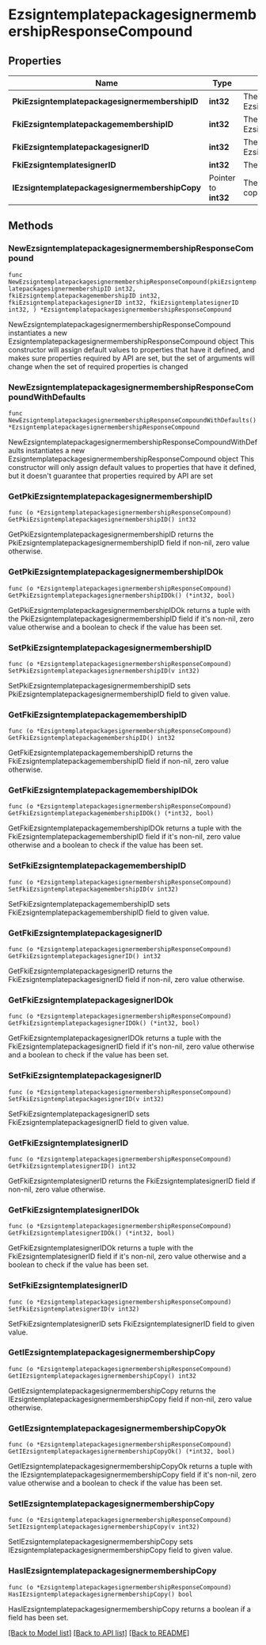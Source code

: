 # EzsigntemplatepackagesignermembershipResponseCompound

## Properties

Name | Type | Description | Notes
------------ | ------------- | ------------- | -------------
**PkiEzsigntemplatepackagesignermembershipID** | **int32** | The unique ID of the Ezsigntemplatepackagesignermembership | 
**FkiEzsigntemplatepackagemembershipID** | **int32** | The unique ID of the Ezsigntemplatepackagemembership | 
**FkiEzsigntemplatepackagesignerID** | **int32** | The unique ID of the Ezsigntemplatepackagesigner | 
**FkiEzsigntemplatesignerID** | **int32** | The unique ID of the Ezsigntemplatesigner | 
**IEzsigntemplatepackagesignermembershipCopy** | Pointer to **int32** | The Copy number in case of multiple copies. | [optional] 

## Methods

### NewEzsigntemplatepackagesignermembershipResponseCompound

`func NewEzsigntemplatepackagesignermembershipResponseCompound(pkiEzsigntemplatepackagesignermembershipID int32, fkiEzsigntemplatepackagemembershipID int32, fkiEzsigntemplatepackagesignerID int32, fkiEzsigntemplatesignerID int32, ) *EzsigntemplatepackagesignermembershipResponseCompound`

NewEzsigntemplatepackagesignermembershipResponseCompound instantiates a new EzsigntemplatepackagesignermembershipResponseCompound object
This constructor will assign default values to properties that have it defined,
and makes sure properties required by API are set, but the set of arguments
will change when the set of required properties is changed

### NewEzsigntemplatepackagesignermembershipResponseCompoundWithDefaults

`func NewEzsigntemplatepackagesignermembershipResponseCompoundWithDefaults() *EzsigntemplatepackagesignermembershipResponseCompound`

NewEzsigntemplatepackagesignermembershipResponseCompoundWithDefaults instantiates a new EzsigntemplatepackagesignermembershipResponseCompound object
This constructor will only assign default values to properties that have it defined,
but it doesn't guarantee that properties required by API are set

### GetPkiEzsigntemplatepackagesignermembershipID

`func (o *EzsigntemplatepackagesignermembershipResponseCompound) GetPkiEzsigntemplatepackagesignermembershipID() int32`

GetPkiEzsigntemplatepackagesignermembershipID returns the PkiEzsigntemplatepackagesignermembershipID field if non-nil, zero value otherwise.

### GetPkiEzsigntemplatepackagesignermembershipIDOk

`func (o *EzsigntemplatepackagesignermembershipResponseCompound) GetPkiEzsigntemplatepackagesignermembershipIDOk() (*int32, bool)`

GetPkiEzsigntemplatepackagesignermembershipIDOk returns a tuple with the PkiEzsigntemplatepackagesignermembershipID field if it's non-nil, zero value otherwise
and a boolean to check if the value has been set.

### SetPkiEzsigntemplatepackagesignermembershipID

`func (o *EzsigntemplatepackagesignermembershipResponseCompound) SetPkiEzsigntemplatepackagesignermembershipID(v int32)`

SetPkiEzsigntemplatepackagesignermembershipID sets PkiEzsigntemplatepackagesignermembershipID field to given value.


### GetFkiEzsigntemplatepackagemembershipID

`func (o *EzsigntemplatepackagesignermembershipResponseCompound) GetFkiEzsigntemplatepackagemembershipID() int32`

GetFkiEzsigntemplatepackagemembershipID returns the FkiEzsigntemplatepackagemembershipID field if non-nil, zero value otherwise.

### GetFkiEzsigntemplatepackagemembershipIDOk

`func (o *EzsigntemplatepackagesignermembershipResponseCompound) GetFkiEzsigntemplatepackagemembershipIDOk() (*int32, bool)`

GetFkiEzsigntemplatepackagemembershipIDOk returns a tuple with the FkiEzsigntemplatepackagemembershipID field if it's non-nil, zero value otherwise
and a boolean to check if the value has been set.

### SetFkiEzsigntemplatepackagemembershipID

`func (o *EzsigntemplatepackagesignermembershipResponseCompound) SetFkiEzsigntemplatepackagemembershipID(v int32)`

SetFkiEzsigntemplatepackagemembershipID sets FkiEzsigntemplatepackagemembershipID field to given value.


### GetFkiEzsigntemplatepackagesignerID

`func (o *EzsigntemplatepackagesignermembershipResponseCompound) GetFkiEzsigntemplatepackagesignerID() int32`

GetFkiEzsigntemplatepackagesignerID returns the FkiEzsigntemplatepackagesignerID field if non-nil, zero value otherwise.

### GetFkiEzsigntemplatepackagesignerIDOk

`func (o *EzsigntemplatepackagesignermembershipResponseCompound) GetFkiEzsigntemplatepackagesignerIDOk() (*int32, bool)`

GetFkiEzsigntemplatepackagesignerIDOk returns a tuple with the FkiEzsigntemplatepackagesignerID field if it's non-nil, zero value otherwise
and a boolean to check if the value has been set.

### SetFkiEzsigntemplatepackagesignerID

`func (o *EzsigntemplatepackagesignermembershipResponseCompound) SetFkiEzsigntemplatepackagesignerID(v int32)`

SetFkiEzsigntemplatepackagesignerID sets FkiEzsigntemplatepackagesignerID field to given value.


### GetFkiEzsigntemplatesignerID

`func (o *EzsigntemplatepackagesignermembershipResponseCompound) GetFkiEzsigntemplatesignerID() int32`

GetFkiEzsigntemplatesignerID returns the FkiEzsigntemplatesignerID field if non-nil, zero value otherwise.

### GetFkiEzsigntemplatesignerIDOk

`func (o *EzsigntemplatepackagesignermembershipResponseCompound) GetFkiEzsigntemplatesignerIDOk() (*int32, bool)`

GetFkiEzsigntemplatesignerIDOk returns a tuple with the FkiEzsigntemplatesignerID field if it's non-nil, zero value otherwise
and a boolean to check if the value has been set.

### SetFkiEzsigntemplatesignerID

`func (o *EzsigntemplatepackagesignermembershipResponseCompound) SetFkiEzsigntemplatesignerID(v int32)`

SetFkiEzsigntemplatesignerID sets FkiEzsigntemplatesignerID field to given value.


### GetIEzsigntemplatepackagesignermembershipCopy

`func (o *EzsigntemplatepackagesignermembershipResponseCompound) GetIEzsigntemplatepackagesignermembershipCopy() int32`

GetIEzsigntemplatepackagesignermembershipCopy returns the IEzsigntemplatepackagesignermembershipCopy field if non-nil, zero value otherwise.

### GetIEzsigntemplatepackagesignermembershipCopyOk

`func (o *EzsigntemplatepackagesignermembershipResponseCompound) GetIEzsigntemplatepackagesignermembershipCopyOk() (*int32, bool)`

GetIEzsigntemplatepackagesignermembershipCopyOk returns a tuple with the IEzsigntemplatepackagesignermembershipCopy field if it's non-nil, zero value otherwise
and a boolean to check if the value has been set.

### SetIEzsigntemplatepackagesignermembershipCopy

`func (o *EzsigntemplatepackagesignermembershipResponseCompound) SetIEzsigntemplatepackagesignermembershipCopy(v int32)`

SetIEzsigntemplatepackagesignermembershipCopy sets IEzsigntemplatepackagesignermembershipCopy field to given value.

### HasIEzsigntemplatepackagesignermembershipCopy

`func (o *EzsigntemplatepackagesignermembershipResponseCompound) HasIEzsigntemplatepackagesignermembershipCopy() bool`

HasIEzsigntemplatepackagesignermembershipCopy returns a boolean if a field has been set.


[[Back to Model list]](../README.md#documentation-for-models) [[Back to API list]](../README.md#documentation-for-api-endpoints) [[Back to README]](../README.md)


